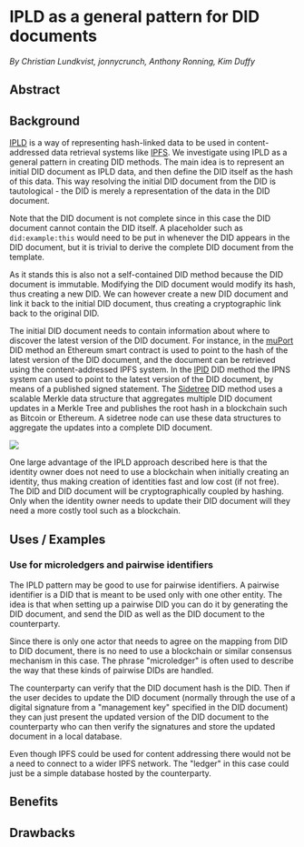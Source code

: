 # IPLD as a general pattern for DID documents

*By Christian Lundkvist, jonnycrunch, Anthony Ronning, Kim Duffy*

## Abstract

## Background

[IPLD](https://ipld.io) is a way of representing hash-linked data to be used in content-addressed data retrieval systems like [IPFS](https://ipfs.io). We investigate using IPLD as a general pattern in creating DID methods. The main idea is to represent an initial DID document as IPLD data, and then define the DID itself as the hash of this data. This way resolving the initial DID document from the DID is tautological - the DID is merely a representation of the data in the DID document.

Note that the DID document is not complete since in this case the DID document cannot contain the DID itself. A placeholder such as `did:example:this` would need to be put in whenever the DID appears in the DID document, but it is trivial to derive the complete DID document from the template.

As it stands this is also not a self-contained DID method because the DID document is immutable. Modifying the DID document would modify its hash, thus creating a new DID. We can however create a new DID document and link it back to the initial DID document, thus creating a cryptographic link back to the original DID.

The initial DID document needs to contain information about where to discover the latest version of the DID document. For instance, in the [muPort](https://github.com/uport-project/muport-core-js) DID method an Ethereum smart contract is used to point to the hash of the latest version of the DID document, and the document can be retrieved using the content-addressed IPFS system. In the [IPID](https://github.com/jonnycrunch/ipid) DID method the IPNS system can used to point to the latest version of the DID document, by means of a published signed statement. The [Sidetree](https://github.com/decentralized-identity/did-methods/blob/master/sidetrees/explainer.md) DID method uses a scalable Merkle data structure that aggregates multiple DID document updates in a Merkle Tree and publishes the root hash in a blockchain such as Bitcoin or Ethereum. A sidetree node can use these data structures to aggregate the updates into a complete DID document.

![](ipld_did_documents/did_docs.png)

One large advantage of the IPLD approach described here is that the identity owner does not need to use a blockchain when initially creating an identity, thus making creation of identities fast and low cost (if not free). The DID and DID document will be cryptographically coupled by hashing. Only when the identity owner needs to update their DID document will they need a more costly tool such as a blockchain.

## Uses / Examples
### Use for microledgers and pairwise identifiers

The IPLD pattern may be good to use for pairwise identifiers. A pairwise identifier is a DID that is meant to be used only with one other entity. The idea is that when setting up a pairwise DID you can do it by generating the DID document, and send the DID as well as the DID document to the counterparty.

Since there is only one actor that needs to agree on the mapping from DID to DID document, there is no need to use a blockchain or similar consensus mechanism in this case. The phrase "microledger" is often used to describe the way that these kinds of pairwise DIDs are handled.

The counterparty can verify that the DID document hash is the DID. Then if the user decides to update the DID document (normally through the use of a digital signature from a "management key" specified in the DID document) they can just present the updated version of the DID document to the counterparty who can then verify the signatures and store the updated document in a local database.

Even though IPFS could be used for content addressing there would not be a need to connect to a wider IPFS network. The "ledger" in this case could just be a simple database hosted by the counterparty.

## Benefits

## Drawbacks



